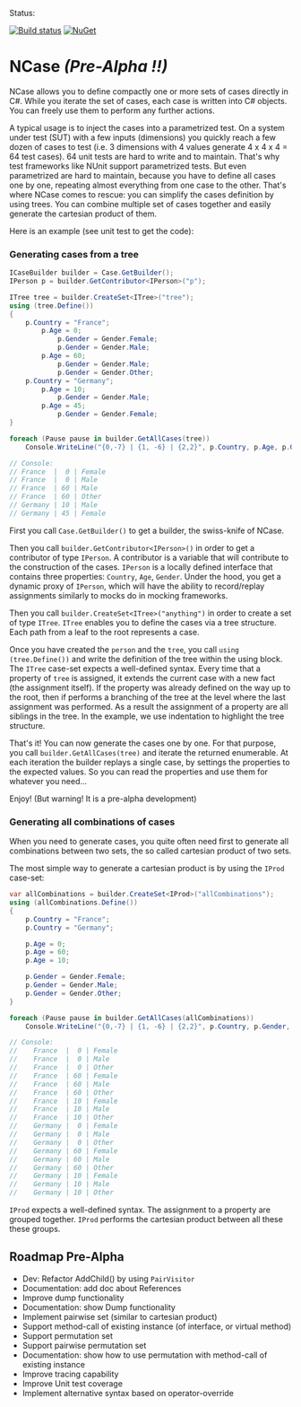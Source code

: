 Status:

[![Build status](https://ci.appveyor.com/api/projects/status/5t819acpeymgqdoh/branch/master?svg=true)](https://ci.appveyor.com/project/jeromerg/ncase/branch/master)  [![NuGet](https://img.shields.io/nuget/dt/NCase.svg)]()


# NCase *(Pre-Alpha !!)*

NCase allows you to define compactly one or more sets of cases directly in C#. While you iterate the set of cases, each case is written into C# objects. You can freely use them to perform any further actions.

A typical usage is to inject the cases into a parametrized test. On a system under test (SUT) with a few inputs (dimensions) you quickly reach a few dozen of cases to test (i.e. 3 dimensions with 4 values generate 4 x 4 x 4 = 64 test cases). 64 unit tests are hard to write and to maintain. That's why test frameworks like NUnit support parametrized tests. But even parametrized are hard to maintain, because you have to define all cases one by one, repeating almost everything from one case to the other. That's where NCase comes to rescue: you can simplify the cases definition by using trees. You can combine multiple set of cases together and easily generate the cartesian product of them.

Here is an example (see unit test to get the code):

### Generating cases from a tree

```C#
ICaseBuilder builder = Case.GetBuilder();
IPerson p = builder.GetContributor<IPerson>("p");

ITree tree = builder.CreateSet<ITree>("tree");            
using (tree.Define())
{
    p.Country = "France";
        p.Age = 0;
            p.Gender = Gender.Female;
            p.Gender = Gender.Male;
        p.Age = 60;
            p.Gender = Gender.Male;
            p.Gender = Gender.Other;
    p.Country = "Germany";
        p.Age = 10;
            p.Gender = Gender.Male;
        p.Age = 45;
            p.Gender = Gender.Female;
}

foreach (Pause pause in builder.GetAllCases(tree))
    Console.WriteLine("{0,-7} | {1, -6} | {2,2}", p.Country, p.Age, p.Gender);

// Console:
// France  |  0 | Female
// France  |  0 | Male   
// France  | 60 | Male   
// France  | 60 | Other  
// Germany | 10 | Male   
// Germany | 45 | Female
```

First you call `Case.GetBuilder()` to get a builder, the swiss-knife of NCase.

Then you call `builder.GetContributor<IPerson>()` in order to get a contributor of type `IPerson`. A contributor is a variable that will contribute to the construction of the cases. `IPerson` is a locally defined interface that contains three properties: `Country`, `Age`, `Gender`. Under the hood, you get a dynamic proxy of `IPerson`, which will have the ability to record/replay assignments similarly to mocks do in mocking frameworks.

Then you call `builder.CreateSet<ITree>("anything")` in order to create a set of type `ITree`. `ITree` enables you to define the cases via a tree structure. Each path from a leaf to the root represents a case.

Once you have created the `person` and the `tree`, you call `using (tree.Define())` and write the definition of the tree within the using block. The `ITree` case-set expects a well-defined syntax. Every time that a property of `tree` is assigned, it extends the current case with a new fact (the assignment itself). If the property was already defined on the way up to the root, then if performs a branching of the tree at the level where the last assignment was performed. As a result the assignment of a property are all siblings in the tree. In the example, we use indentation to highlight the tree structure.

That's it! You can now generate the cases one by one. For that purpose, you call `builder.GetAllCases(tree)` and iterate the returned enumerable. At each iteration the builder replays a single case, by settings the properties to the expected values. So you can read the properties and use them for whatever you need...

Enjoy! (But warning! It is a pre-alpha development)

### Generating all combinations of cases

When you need to generate cases, you quite often need first to generate all combinations between two sets, the so called cartesian product of two sets.

The most simple way to generate a cartesian product is by using the `IProd` case-set:

```C#
var allCombinations = builder.CreateSet<IProd>("allCombinations");
using (allCombinations.Define())
{
    p.Country = "France";
    p.Country = "Germany";

    p.Age = 0;
    p.Age = 60;
    p.Age = 10;

    p.Gender = Gender.Female;
    p.Gender = Gender.Male;
    p.Gender = Gender.Other;
}

foreach (Pause pause in builder.GetAllCases(allCombinations))
    Console.WriteLine("{0,-7} | {1, -6} | {2,2}", p.Country, p.Gender, p.Age);

// Console:
//    France  |  0 | Female
//    France  |  0 | Male   
//    France  |  0 | Other  
//    France  | 60 | Female
//    France  | 60 | Male   
//    France  | 60 | Other  
//    France  | 10 | Female
//    France  | 10 | Male   
//    France  | 10 | Other  
//    Germany |  0 | Female
//    Germany |  0 | Male   
//    Germany |  0 | Other  
//    Germany | 60 | Female
//    Germany | 60 | Male   
//    Germany | 60 | Other  
//    Germany | 10 | Female
//    Germany | 10 | Male   
//    Germany | 10 | Other  
```

`IProd` expects a well-defined syntax. The assignment to a property are grouped together. `IProd` performs the cartesian product between all these these groups.

## Roadmap Pre-Alpha
- Dev: Refactor AddChild() by using `PairVisitor`
- Documentation: add doc about References
- Improve dump functionality
- Documentation: show Dump functionality
- Implement pairwise set (similar to cartesian product)
- Support method-call of existing instance (of interface, or virtual method)
- Support permutation set
- Support pairwise permutation set
- Documentation: show how to use permutation with method-call of existing instance
- Improve tracing capability
- Improve Unit test coverage
- Implement alternative syntax based on operator-override
